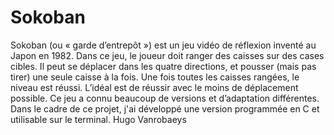 # Sokoban
Sokoban (ou « garde d’entrepôt ») est un jeu vidéo de réflexion inventé au Japon en 1982. Dans ce jeu, le joueur doit ranger des caisses sur des cases cibles.
Il peut se déplacer dans les quatre directions, et pousser (mais pas tirer) une seule caisse à la fois. Une fois toutes les caisses rangées, le niveau est réussi.
L’idéal est de réussir avec le moins de déplacement possible.
Ce jeu a connu beaucoup de versions et d’adaptation différentes. Dans le cadre de ce projet, j'ai développé une version programmée en C et utilisable sur le terminal.
  Hugo Vanrobaeys
